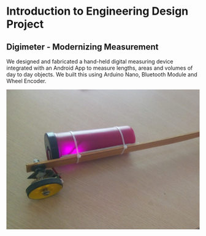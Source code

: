 # Introduction to Engineering Design Project
## Digimeter - Modernizing Measurement

We designed and fabricated a hand-held digital measuring device integrated with an Android App to measure lengths, areas and volumes of day to day objects. We built this using Arduino Nano, Bluetooth Module and Wheel Encoder.

![Product developed](img.jpg)
